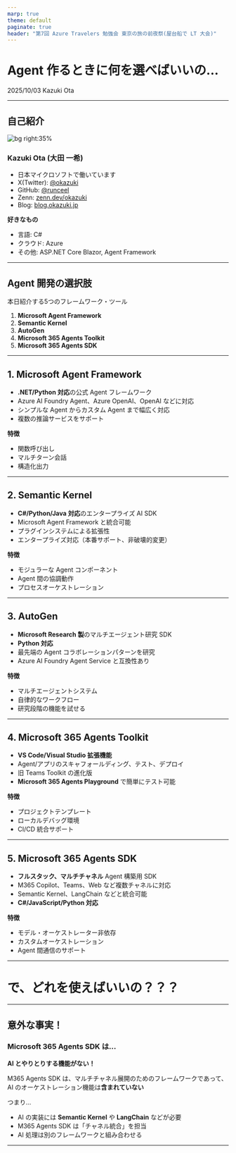 ```yaml
---
marp: true
theme: default
paginate: true
header: "第7回 Azure Travelers 勉強会 東京の旅の前夜祭(屋台船で LT 大会)"
---
```


# Agent 作るときに何を選べばいいの…

2025/10/03
Kazuki Ota

---

<!-- _class: split -->

## 自己紹介

![bg right:35%](https://storage.googleapis.com/zenn-user-upload/avatar/8f78742c44.jpeg)

### Kazuki Ota (大田 一希)

- 日本マイクロソフトで働いています
- X(Twitter): [@okazuki](https://x.com/okazuki)
- GitHub: [@runceel](https://github.com/runceel)
- Zenn: [zenn.dev/okazuki](https://zenn.dev/okazuki)
- Blog: [blog.okazuki.jp](https://blog.okazuki.jp)

**好きなもの**
- 言語: C#
- クラウド: Azure
- その他: ASP.NET Core Blazor, Agent Framework

---

## Agent 開発の選択肢

本日紹介する5つのフレームワーク・ツール

1. **Microsoft Agent Framework**
2. **Semantic Kernel**
3. **AutoGen**
4. **Microsoft 365 Agents Toolkit**
5. **Microsoft 365 Agents SDK**

---

## 1. Microsoft Agent Framework

- **.NET/Python 対応**の公式 Agent フレームワーク
- Azure AI Foundry Agent、Azure OpenAI、OpenAI などに対応
- シンプルな Agent からカスタム Agent まで幅広く対応
- 複数の推論サービスをサポート

**特徴**
- 関数呼び出し
- マルチターン会話
- 構造化出力

---

## 2. Semantic Kernel

- **C#/Python/Java 対応**のエンタープライズ AI SDK
- Microsoft Agent Framework と統合可能
- プラグインシステムによる拡張性
- エンタープライズ対応（本番サポート、非破壊的変更）

**特徴**
- モジュラーな Agent コンポーネント
- Agent 間の協調動作
- プロセスオーケストレーション

---

## 3. AutoGen

- **Microsoft Research 製**のマルチエージェント研究 SDK
- **Python 対応**
- 最先端の Agent コラボレーションパターンを研究
- Azure AI Foundry Agent Service と互換性あり

**特徴**
- マルチエージェントシステム
- 自律的なワークフロー
- 研究段階の機能を試せる

---

## 4. Microsoft 365 Agents Toolkit

- **VS Code/Visual Studio 拡張機能**
- Agent/アプリのスキャフォールディング、テスト、デプロイ
- 旧 Teams Toolkit の進化版
- **Microsoft 365 Agents Playground** で簡単にテスト可能

**特徴**
- プロジェクトテンプレート
- ローカルデバッグ環境
- CI/CD 統合サポート

---

## 5. Microsoft 365 Agents SDK

- **フルスタック、マルチチャネル** Agent 構築用 SDK
- M365 Copilot、Teams、Web など複数チャネルに対応
- Semantic Kernel、LangChain などと統合可能
- **C#/JavaScript/Python 対応**

**特徴**
- モデル・オーケストレーター非依存
- カスタムオーケストレーション
- Agent 間通信のサポート

---

# で、どれを使えばいいの？？？

---

## 意外な事実！

### Microsoft 365 Agents SDK は...

**AI とやりとりする機能がない！**

M365 Agents SDK は、マルチチャネル展開のためのフレームワークであって、
AI のオーケストレーション機能は**含まれていない**

つまり...
- AI の実装には **Semantic Kernel** や **LangChain** などが必要
- M365 Agents SDK は「チャネル統合」を担当
- AI 処理は別のフレームワークと組み合わせる

---
